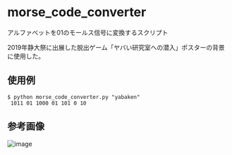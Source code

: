 # morse_code_converter
アルファベットを01のモールス信号に変換するスクリプト

2019年静大祭に出展した脱出ゲーム「ヤバい研究室への潜入」ポスターの背景に使用した。

## 使用例

```
$ python morse_code_converter.py "yabaken"                               
 1011 01 1000 01 101 0 10
```

## 参考画像
![image](https://user-images.githubusercontent.com/40051885/156515952-35230b57-9a2f-4d1d-bc47-7e26718ffa4d.png)
